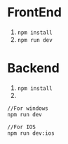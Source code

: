 # FrontEnd
1. `npm install`
2. `npm run dev`

# Backend
1. `npm install`
2.
```
//For windows
npm run dev

//For IOS
npm run dev:ios
```